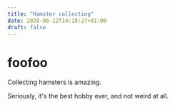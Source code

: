 ```yaml
---
title: "Hamster collecting"
date: 2020-06-12T14:18:27+01:00
draft: false
---
```

# foofoo
Collecting hamsters is amazing.

Seriously, it's the best hobby ever, and not weird at all.